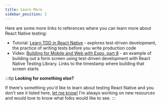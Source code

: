```yaml
---
title: Learn More
sidebar_position: 3
---
```


Here are some more links to references where you can learn more about React Native testing:

- Tutorial: [Learn TDD in React Native](https://learntdd.in/react-native) - explores test-driven development, the practice of writing tests before you write production code
- Video: [Building for Mobile and Web with Expo, part 8](https://youtu.be/2Dd8vtfVmTs?t=1253) - an example of building out a form screen using test-driven development with React Native Testing Library. Links to the timestamp where building that screen starts

:::tip
**Looking for something else?**

If there's something you'd like to learn about testing React Native and you don't see it listed here, [let me know!](mailto:hello@testdrivenreact.com) I'm always working on new resources and would love to know what folks would like to see.
:::
